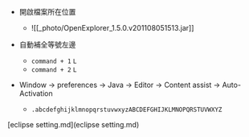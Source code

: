- 開啟檔案所在位置
	- ![[_photo/OpenExplorer_1.5.0.v201108051513.jar]]

- 自動補全等號左邊
	- `command + 1` `L`
	- `command + 2` `L`

- Window -> preferences -> Java -> Editor -> Content assist -> Auto-Activation
  - `.abcdefghijklmnopqrstuvwxyzABCDEFGHIJKLMNOPQRSTUVWXYZ`


 [eclipse setting.md](eclipse setting.md) 